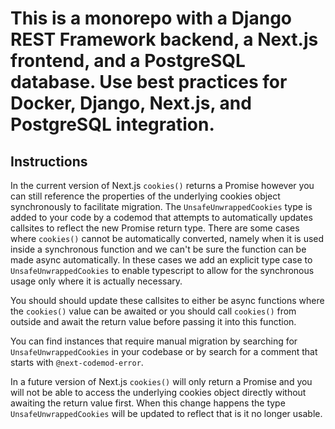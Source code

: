 # This is a monorepo with a Django REST Framework backend, a Next.js frontend, and a PostgreSQL database. Use best practices for Docker, Django, Next.js, and PostgreSQL integration.

## Instructions

In the current version of Next.js `cookies()` returns a Promise however you can still reference the properties of the underlying cookies object
synchronously to facilitate migration. The `UnsafeUnwrappedCookies` type is added to your code by a codemod that attempts to automatically
updates callsites to reflect the new Promise return type. There are some cases where `cookies()` cannot be automatically converted, namely
when it is used inside a synchronous function and we can't be sure the function can be made async automatically. In these cases we add an
explicit type case to `UnsafeUnwrappedCookies` to enable typescript to allow for the synchronous usage only where it is actually necessary.

You should should update these callsites to either be async functions where the `cookies()` value can be awaited or you should call `cookies()`
from outside and await the return value before passing it into this function.

You can find instances that require manual migration by searching for `UnsafeUnwrappedCookies` in your codebase or by search for a comment that
starts with `@next-codemod-error`.

In a future version of Next.js `cookies()` will only return a Promise and you will not be able to access the underlying cookies object directly
without awaiting the return value first. When this change happens the type `UnsafeUnwrappedCookies` will be updated to reflect that is it no longer
usable.